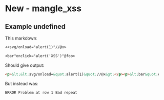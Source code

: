 # New - mangle_xss

## Example undefined

This markdown:

```markdown
<<svg/onload="alert(1)"//@x>

<bar"onclick="alert('XSS')"@foo>

```

Should give output:

```html
<p>&lt;&lt;svg/onload=&quot;alert(1)&quot;//@x&gt;</p><p>&lt;bar&quot;onclick=&quot;alert(&#39;XSS&#39;)&quot;@foo&gt;</p>
```

But instead was:

```html
ERROR Problem at row 1 Bad repeat
```
